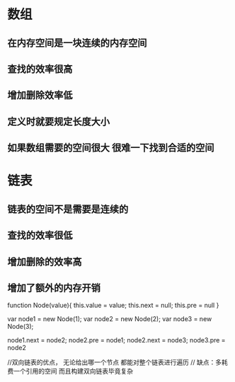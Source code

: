 # 数组
## 在内存空间是一块连续的内存空间
## 查找的效率很高
## 增加删除效率低
## 定义时就要规定长度大小
## 如果数组需要的空间很大 很难一下找到合适的空间

# 链表
## 链表的空间不是需要是连续的
## 查找的效率很低
## 增加删除的效率高
## 增加了额外的内存开销

function Node(value){
    this.value = value;
    this.next = null;
    this.pre = null
}

var node1 = new Node(1);
var node2 = new Node(2);
var node3 = new Node(3);

node1.next = node2;
node2.pre = node1;
node2.next = node3;
node3.pre = node2

//双向链表的优点， 无论给出哪一个节点 都能对整个链表进行遍历
// 缺点：多耗费一个引用的空间 而且构建双向链表毕竟复杂